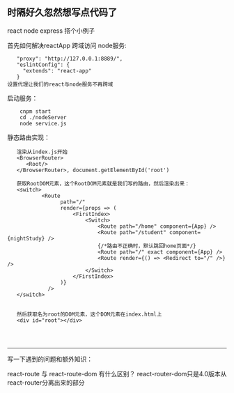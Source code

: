 ## 时隔好久忽然想写点代码了

react node express 搭个小例子



首先如何解决reactApp 跨域访问 node服务:

```  
   "proxy": "http://127.0.0.1:8889/",
   "eslintConfig": {
     "extends": "react-app"
   }
设置代理让我们的react与node服务不再跨域
```
启动服务：
```
    cnpm start
    cd ./nodeServer 
    node service.js
```

静态路由实现：
```$xslt
   渲染从index.js开始    
   <BrowserRouter>
      <Root/>
   </BrowserRouter>, document.getElementById('root')
   
   获取RootDOM元素，这个RootDOM元素就是我们写的路由，然后渲染出来：
   <switch>
           <Route
                 path="/"
                 render={props => (
                     <FirstIndex>
                         <Switch>
                             <Route path="/home" component={App} />
                             <Route path="/student" component={nightStudy} />
                             {/*路由不正确时，默认跳回home页面*/}
                             <Route path="/" exact component={App} />
                             <Route render={() => <Redirect to="/" />} />
                         </Switch>
                     </FirstIndex>
                 )}
             />
   </switch>
   
   
   然后获取名为root的DOM元素，这个DOM元素在index.html上
   <div id="root"></div>       
    
   
   
```

*****
写一下遇到的问题和额外知识：

react-route 与  react-route-dom 有什么区别？
react-router-dom只是4.0版本从react-router分离出来的部分

